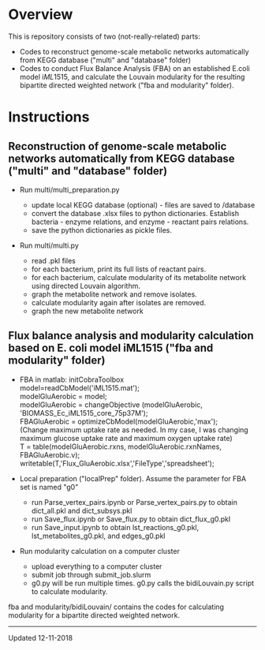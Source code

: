 # Overview
This is repository consists of two (not-really-related) parts:
* Codes to reconstruct genome-scale metabolic networks automatically from KEGG database ("multi" and "database" folder)
* Codes to conduct Flux Balance Analysis (FBA) on an established E.coli model i*ML*1515, and calculate the Louvain modularity for the resulting bipartite directed weighted network ("fba and modularity" folder).

# Instructions
## Reconstruction of genome-scale metabolic networks automatically from KEGG database ("multi" and "database" folder)
* Run multi/multi_preparation.py
  * update local KEGG database (optional) - files are saved to /database
  * convert the database .xlsx files to python dictionaries. Establish bacteria - enzyme relations, and enzyme - reactant pairs relations.
  * save the python dictionaries as pickle files.

* Run multi/multi.py
  * read .pkl files
  * for each bacterium, print its full lists of reactant pairs.
  * for each bacterium, calculate modularity of its metabolite network using directed Louvain algorithm.
  * graph the metabolite network and remove isolates.
  * calculate modularity again after isolates are removed.
  * graph the new metabolite network
 
 ## Flux balance analysis and modularity calculation based on E. coli model iML1515 ("fba and modularity" folder)
* FBA in matlab:
initCobraToolbox  
model=readCbModel('iML1515.mat');  
modelGluAerobic = model;  
modelGluAerobic = changeObjective (modelGluAerobic, 'BIOMASS_Ec_iML1515_core_75p37M');  
FBAGluAerobic = optimizeCbModel(modelGluAerobic,'max');  
(Change maximum uptake rate as needed. In my case, I was changing maximum glucose uptake rate and maximum oxygen uptake rate)  
T = table(modelGluAerobic.rxns, modelGluAerobic.rxnNames, FBAGluAerobic.v);
writetable(T,'Flux_GluAerobic.xlsx','FileType','spreadsheet');

* Local preparation ("localPrep" folder). Assume the parameter for FBA set is named "g0"
  * run Parse_vertex_pairs.ipynb or Parse_vertex_pairs.py to obtain dict_all.pkl and dict_subsys.pkl
  * run Save_flux.ipynb or Save_flux.py to obtain dict_flux_g0.pkl
  * run Save_input.ipynb to obtain lst_reactions_g0.pkl, lst_metabolites_g0.pkl, and edges_g0.pkl

* Run modularity calculation on a computer cluster
  * upload everything to a computer cluster
  * submit job through submit_job.slurm
   * g0.py will be run multiple times. g0.py calls the bidiLouvain.py script to calculate modularity.

fba and modularity/bidiLouvain/ contains the codes for calculating modularity for a bipartite directed weighted network.

-------------------
Updated 12-11-2018

